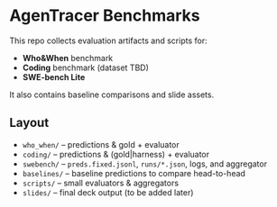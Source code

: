 # AgenTracer Benchmarks

This repo collects evaluation artifacts and scripts for:
- **Who&When** benchmark
- **Coding** benchmark (dataset TBD)
- **SWE-bench Lite**

It also contains baseline comparisons and slide assets.

## Layout
- `who_when/` – predictions & gold + evaluator
- `coding/` – predictions & (gold|harness) + evaluator
- `swebench/` – `preds.fixed.jsonl`, `runs/*.json`, logs, and aggregator
- `baselines/` – baseline predictions to compare head-to-head
- `scripts/` – small evaluators & aggregators
- `slides/` – final deck output (to be added later)
